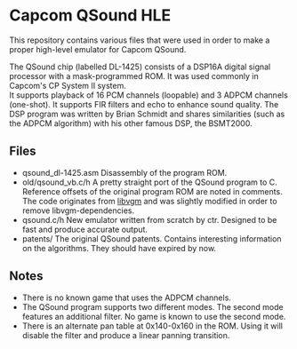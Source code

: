 # Capcom QSound HLE

This repository contains various files that were used in order to make a proper high-level emulator for Capcom QSound.

The QSound chip (labelled DL-1425) consists of a DSP16A digital signal processor with a mask-programmed ROM. It was used commonly in Capcom's CP System II system.   
It supports playback of 16 PCM channels (loopable) and 3 ADPCM channels (one-shot). It supports FIR filters and echo to enhance sound quality.
The DSP program was written by Brian Schmidt and shares similarities (such as the ADPCM algorithm) with his other famous DSP, the BSMT2000.

## Files
- qsound\_dl-1425.asm
  Disassembly of the program ROM.
- old/qsound\_vb.c/h
  A pretty straight port of the QSound program to C. Reference offsets of the original program ROM are noted in comments.  
  The code originates from [libvgm](https://github.com/ValleyBell/libvgm/) and was slightly modified in order to remove libvgm-dependencies.
- qsound.c/h
  New emulator written from scratch by ctr. Designed to be fast and produce accurate output.
- patents/
  The original QSound patents. Contains interesting information on the algorithms. They should have expired by now.
  
## Notes
- There is no known game that uses the ADPCM channels.
- The QSound program supports two different modes. The second mode features an additional filter. No game is known to use the second mode.
- There is an alternate pan table at 0x140-0x160 in the ROM. Using it will disable the filter and produce a linear panning transition.
